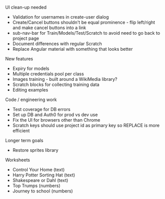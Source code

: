 UI clean-up needed
* Validation for usernames in create-user dialog
* Create/Cancel buttons shouldn't be equal prominence - flip left/right and make cancel buttons into a link
* sub-nav-bar for Train/Models/Test/Scratch to avoid need to go back to project page
* Document differences with regular Scratch
* Replace Angular material with something that looks better

New features
* Expiry for models
* Multiple credentials pool per class
* Images training - built around a WikiMedia library?
* Scratch blocks for collecting training data
* Editing examples

Code / engineering work
* Test coverage for DB errors
* Set up DB and Auth0 for prod vs dev use
* Fix the UI for browsers other than Chrome
* Scratch keys should use project id as primary key so REPLACE is more efficient

Longer term goals
* Restore sprites library

Worksheets
* Control Your Home (text)
* Harry Potter Sorting Hat (text)
* Shakespeare or Dahl (text)
* Top Trumps (numbers)
* Journey to school (numbers)
